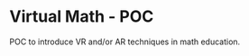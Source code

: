 Virtual Math - POC
==================

POC to introduce VR and/or AR techniques in math education.


